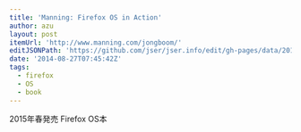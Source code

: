 ```yaml
---
title: 'Manning: Firefox OS in Action'
author: azu
layout: post
itemUrl: 'http://www.manning.com/jongboom/'
editJSONPath: 'https://github.com/jser/jser.info/edit/gh-pages/data/2014/08/index.json'
date: '2014-08-27T07:45:42Z'
tags:
  - firefox
  - OS
  - book
---
```

2015年春発売
Firefox OS本
